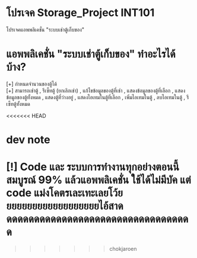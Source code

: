 # โปรเจค Storage_Project INT101

โปรเจคแอพพลิเคชั่น "ระบบเช่าตู้เก็บของ" 

# แอพพลิเคชั่น "ระบบเช่าตู้เก็บของ" ทำอะไรได้บ้าง?

[+] กำหนดจำนวนของตู้ได้  
[+] สามารถเช่าตู้ , รีเซ็ทตู้ (ยกเลิกเช่า) , แก้ไขข้อมูลของตู้ที่เช่า , แสดงข้อมูลของตู้ที่เลือก , แสดงข้อมูลของตู้ทั้งหมด , แสดงตู้ที่ว่างอยู่ , แสดงไอเทมในตู้ที่เลือก , เพิ่มไอเทมในตู้ , ลบไอเทมในตู้ , รีเซ็ทตู้ทั้งหมด 

<<<<<<< HEAD
# dev note 

[!] Code และ ระบบการทำงานทุกอย่างตอนนี้สมบูรณ์ 99% แล้วแอพพลิเคชั่น ใช้ได้ไม่มีบัค แต่ code แม่งโคตรเละเทะเลยโว้ยยยยยยยยยยยยยยยยยยยไอ้สาดดดดดดดดดดดดดดดดดดดดดดดดดดดดดดดดดดด
=======

 
>>>>>>> chokjaroen
